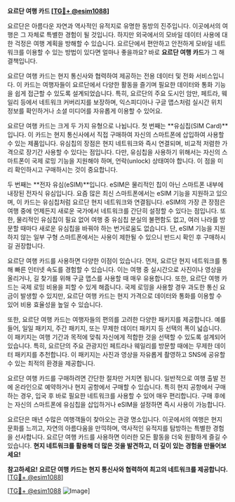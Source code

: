**요르단 여행 카드 [[TG💪+ @esim1088](https://t.me/s/esim1088)]**

요르단은 아름다운 자연과 역사적인 유적지로 유명한 동방의 진주입니다. 이곳에서의 여행은 그 자체로 특별한 경험이 될 것입니다. 하지만 외국에서의 모바일 데이터 사용에 대한 걱정은 여행 계획을 방해할 수 있습니다. 요르단에서 편안하고 안전하게 모바일 네트워크를 이용할 수 있는 방법이 있다면 얼마나 좋을까요? 바로 **요르단 여행 카드**가 그 해결책입니다.

요르단 여행 카드는 현지 통신사와 협력하여 제공하는 전용 데이터 및 전화 서비스입니다. 이 카드는 여행자들이 요르단에서 다양한 활동을 즐기며 필요한 데이터와 통화 기능을 쉽게 접근할 수 있도록 설계되었습니다. 특히, 요르단의 주요 도시인 암만, 페트라, 웨일리 등에서 네트워크 커버리지를 보장하며, 익스피디아나 구글 맵스처럼 실시간 위치 정보를 확인하거나 소셜 미디어를 자유롭게 이용할 수 있어요.

요르단 여행 카드는 크게 두 가지 유형으로 나뉩니다. 첫 번째는 **유심칩(SIM Card)**입니다. 이 카드는 현지 통신사에서 직접 구매하여 자신의 스마트폰에 삽입하여 사용할 수 있는 제품입니다. 유심칩의 장점은 현지 네트워크와 즉시 연결되며, 비교적 저렴한 가격으로 장기간 사용할 수 있다는 점입니다. 다만, 유심칩을 사용하기 위해서는 자신의 스마트폰이 국제 로밍 기능을 지원해야 하며, 언락(unlock) 상태여야 합니다. 이 점을 미리 확인하시고 구매하시는 것이 중요합니다.

두 번째는 **전자 유심(eSIM)**입니다. eSIM은 물리적인 칩이 아닌 스마트폰 내부에 내장된 전자식 유심입니다. 요즘 많은 최신 스마트폰에서는 eSIM 기능을 지원하고 있으며, 이 카드는 유심칩처럼 요르단 현지 네트워크와 연결됩니다. eSIM의 가장 큰 장점은 여행 중에 언제든지 새로운 국가에서 네트워크를 간단히 설정할 수 있다는 점입니다. 또한, 물리적인 유심칩이 필요 없어 여행 중 유심칩 분실의 불편함도 없고, 여러 나라를 방문할 때마다 새로운 유심칩을 바꿔야 하는 번거로움도 없습니다. 단, eSIM 기능을 지원하지 않는 일부 구형 스마트폰에서는 사용이 제한될 수 있으니 반드시 확인 후 구매하시길 권장합니다.

요르단 여행 카드를 사용하면 다양한 이점이 있습니다. 먼저, 요르단 현지 네트워크를 통해 빠른 인터넷 속도를 경험할 수 있습니다. 이는 여행 중 실시간으로 사진이나 영상을 올리거나, 길 찾기를 위해 구글 맵스를 사용할 때 매우 유용합니다. 또한, 요르단 여행 카드는 국제 로밍 비용을 피할 수 있게 해줍니다. 국제 로밍을 사용할 경우 과도한 통신 요금이 발생할 수 있지만, 요르단 여행 카드는 현지 가격으로 데이터와 통화를 이용할 수 있어 비용 효율성을 높일 수 있습니다.

또한, 요르단 여행 카드는 여행자들의 편의를 고려한 다양한 패키지를 제공합니다. 예를 들어, 일일 패키지, 주간 패키지, 또는 무제한 데이터 패키지 등 선택의 폭이 넓습니다. 이 패키지는 여행 기간과 목적에 맞춰 자신에게 적합한 것을 선택할 수 있도록 설계되어 있습니다. 특히, 요르단의 주요 관광지인 페트라나 웨일리를 방문할 때에는 무제한 데이터 패키지를 추천합니다. 이 패키지는 사진과 영상을 자유롭게 촬영하고 SNS에 공유할 수 있는 최적의 환경을 제공합니다.

요르단 여행 카드를 구매하려면 간단한 절차만 거치면 됩니다. 일반적으로 여행 출발 전에 온라인으로 예약하거나 현지 공항에서 구매할 수 있습니다. 특히 현지 공항에서 구매하는 경우, 입국 후 바로 필요한 네트워크를 사용할 수 있어 매우 편리합니다. 구매 후에는 자신의 스마트폰에 유심칩을 삽입하거나 eSIM을 설정하면 즉시 사용이 가능합니다.

요르단은 매년 수많은 여행객들이 찾아오는 관광 명소입니다. 이곳에서의 여행은 현지 문화를 느끼고, 자연의 아름다움을 만끽하며, 역사적인 유적지를 탐방하는 특별한 경험을 선사합니다. 요르단 여행 카드를 사용하면 이러한 모든 활동을 더욱 원활하게 즐길 수 있습니다. **현지 네트워크를 활용해 더 많은 것을 발견하고, 더 깊이 있는 경험을 만들어보세요!**

**참고하세요! 요르단 여행 카드는 현지 통신사와 협력하여 최고의 네트워크를 제공합니다.** [[TG💪+ @esim1088](https://t.me/s/esim1088)] 

[[TG💪+ @esim1088](https://t.me/s/esim1088) ![Image](https://i.postimg.cc/Y0z9fWf4/image.png)]